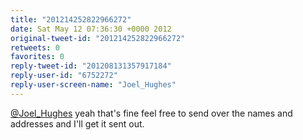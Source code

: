 ```yaml
---
title: "201214252822966272"
date: Sat May 12 07:36:30 +0000 2012
original-tweet-id: "201214252822966272"
retweets: 0
favorites: 0
reply-tweet-id: "201208131357917184"
reply-user-id: "6752272"
reply-user-screen-name: "Joel_Hughes"
---
```

<a href="https://twitter.com/Joel_Hughes">@Joel_Hughes</a> yeah that's fine feel free to send over the names and addresses and I'll get it sent out.
